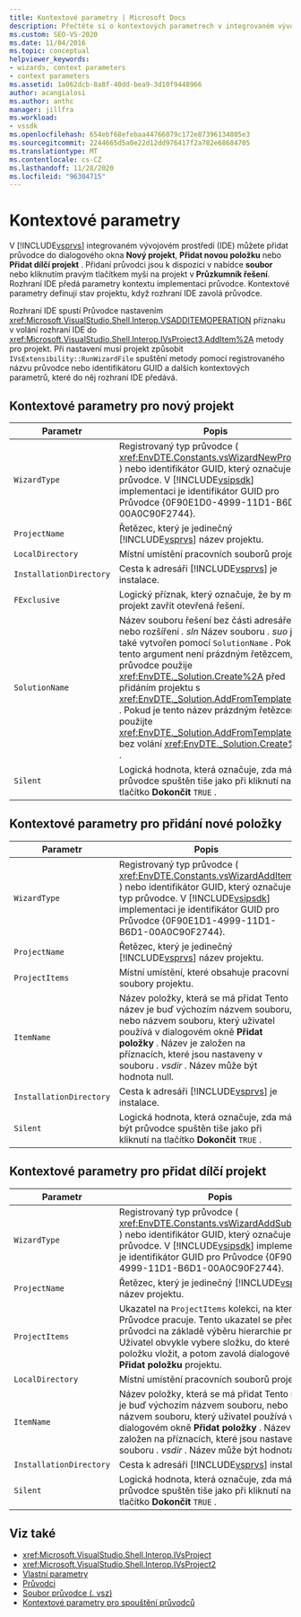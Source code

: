 ```yaml
---
title: Kontextové parametry | Microsoft Docs
description: Přečtěte si o kontextových parametrech v integrovaném vývojovém prostředí (IDE) sady Visual Studio, které definuje stav projektu při přidání nebo implementaci průvodce.
ms.custom: SEO-VS-2020
ms.date: 11/04/2016
ms.topic: conceptual
helpviewer_keywords:
- wizards, context parameters
- context parameters
ms.assetid: 1a062dcb-8a8f-40dd-bea9-3d10f9448966
author: acangialosi
ms.author: anthc
manager: jillfra
ms.workload:
- vssdk
ms.openlocfilehash: 654ebf68efebaa44766079c172e87396134805e3
ms.sourcegitcommit: 2244665d5a0e22d12dd976417f2a782e68684705
ms.translationtype: MT
ms.contentlocale: cs-CZ
ms.lasthandoff: 11/28/2020
ms.locfileid: "96304715"
---
```

# <a name="context-parameters"></a>Kontextové parametry
V [!INCLUDE[vsprvs](../../code-quality/includes/vsprvs_md.md)] integrovaném vývojovém prostředí (IDE) můžete přidat průvodce do dialogového okna **Nový projekt**, **Přidat novou položku** nebo **Přidat dílčí projekt** . Přidaní průvodci jsou k dispozici v nabídce **soubor** nebo kliknutím pravým tlačítkem myši na projekt v **Průzkumník řešení**. Rozhraní IDE předá parametry kontextu implementaci průvodce. Kontextové parametry definují stav projektu, když rozhraní IDE zavolá průvodce.

 Rozhraní IDE spustí Průvodce nastavením <xref:Microsoft.VisualStudio.Shell.Interop.VSADDITEMOPERATION> příznaku v volání rozhraní IDE do <xref:Microsoft.VisualStudio.Shell.Interop.IVsProject3.AddItem%2A> metody pro projekt. Při nastavení musí projekt způsobit `IVsExtensibility::RunWizardFile` spuštění metody pomocí registrovaného názvu průvodce nebo identifikátoru GUID a dalších kontextových parametrů, které do něj rozhraní IDE předává.

## <a name="context-parameters-for-new-project"></a>Kontextové parametry pro nový projekt

| Parametr | Popis |
|-------------------------| - |
| `WizardType` | Registrovaný typ průvodce ( <xref:EnvDTE.Constants.vsWizardNewProject> ) nebo identifikátor GUID, který označuje typ průvodce. V [!INCLUDE[vsipsdk](../../extensibility/includes/vsipsdk_md.md)] implementaci je identifikátor GUID pro Průvodce {0F90E1D0-4999-11D1-B6D1-00A0C90F2744}. |
| `ProjectName` | Řetězec, který je jedinečný [!INCLUDE[vsprvs](../../code-quality/includes/vsprvs_md.md)] název projektu. |
| `LocalDirectory` | Místní umístění pracovních souborů projektu. |
| `InstallationDirectory` | Cesta k adresáři [!INCLUDE[vsprvs](../../code-quality/includes/vsprvs_md.md)] je instalace. |
| `FExclusive` | Logický příznak, který označuje, že by měl projekt zavřít otevřená řešení. |
| `SolutionName` | Název souboru řešení bez části adresáře nebo rozšíření *. sln* Název souboru *. suo* je také vytvořen pomocí `SolutionName` . Pokud tento argument není prázdným řetězcem, průvodce použije <xref:EnvDTE._Solution.Create%2A> před přidáním projektu s <xref:EnvDTE._Solution.AddFromTemplate%2A> . Pokud je tento název prázdným řetězcem, použijte <xref:EnvDTE._Solution.AddFromTemplate%2A> bez volání <xref:EnvDTE._Solution.Create%2A> . |
| `Silent` | Logická hodnota, která označuje, zda má být průvodce spuštěn tiše jako při kliknutí na tlačítko **Dokončit** `TRUE` . |

## <a name="context-parameters-for-add-new-item"></a>Kontextové parametry pro přidání nové položky

| Parametr | Popis |
|-------------------------| - |
| `WizardType` | Registrovaný typ průvodce ( <xref:EnvDTE.Constants.vsWizardAddItem> ) nebo identifikátor GUID, který označuje typ průvodce. V [!INCLUDE[vsipsdk](../../extensibility/includes/vsipsdk_md.md)] implementaci je identifikátor GUID pro Průvodce {0F90E1D1-4999-11D1-B6D1-00A0C90F2744}. |
| `ProjectName` | Řetězec, který je jedinečný [!INCLUDE[vsprvs](../../code-quality/includes/vsprvs_md.md)] název projektu. |
| `ProjectItems` | Místní umístění, které obsahuje pracovní soubory projektu. |
| `ItemName` | Název položky, která se má přidat Tento název je buď výchozím názvem souboru, nebo názvem souboru, který uživatel používá v dialogovém okně **Přidat položky** . Název je založen na příznacích, které jsou nastaveny v souboru *. vsdir* . Název může být hodnota null. |
| `InstallationDirectory` | Cesta k adresáři [!INCLUDE[vsprvs](../../code-quality/includes/vsprvs_md.md)] je instalace. |
| `Silent` | Logická hodnota, která označuje, zda má být průvodce spuštěn tiše jako při kliknutí na tlačítko **Dokončit** `TRUE` . |

## <a name="context-parameters-for-add-sub-project"></a>Kontextové parametry pro přidat dílčí projekt

| Parametr | Popis |
|-------------------------| - |
| `WizardType` | Registrovaný typ průvodce ( <xref:EnvDTE.Constants.vsWizardAddSubProject> ) nebo identifikátor GUID, který označuje typ průvodce. V [!INCLUDE[vsipsdk](../../extensibility/includes/vsipsdk_md.md)] implementaci je identifikátor GUID pro Průvodce {0F90E1D2-4999-11D1-B6D1-00A0C90F2744}. |
| `ProjectName` | Řetězec, který je jedinečný [!INCLUDE[vsprvs](../../code-quality/includes/vsprvs_md.md)] název projektu. |
| `ProjectItems` | Ukazatel na `ProjectItems` kolekci, na které Průvodce pracuje. Tento ukazatel se předává průvodci na základě výběru hierarchie projektu. Uživatel obvykle vybere složku, do které chcete položku vložit, a potom zavolá dialogové okno **Přidat položku** projektu. |
| `LocalDirectory` | Místní umístění pracovních souborů projektu. |
| `ItemName` | Název položky, která se má přidat Tento název je buď výchozím názvem souboru, nebo názvem souboru, který uživatel používá v dialogovém okně **Přidat položky** . Název je založen na příznacích, které jsou nastaveny v souboru *. vsdir* . Název může být hodnota null. |
| `InstallationDirectory` | Cesta k adresáři [!INCLUDE[vsprvs](../../code-quality/includes/vsprvs_md.md)] instalace |
| `Silent` | Logická hodnota, která označuje, zda má být průvodce spuštěn tiše jako při kliknutí na tlačítko **Dokončit** `TRUE` . |

## <a name="see-also"></a>Viz také
- <xref:Microsoft.VisualStudio.Shell.Interop.IVsProject>
- <xref:Microsoft.VisualStudio.Shell.Interop.IVsProject2>
- [Vlastní parametry](../../extensibility/internals/custom-parameters.md)
- [Průvodci](../../extensibility/internals/wizards.md)
- [Soubor průvodce (. vsz)](../../extensibility/internals/wizard-dot-vsz-file.md)
- [Kontextové parametry pro spouštění průvodců](/previous-versions/tz690efs(v=vs.140))
